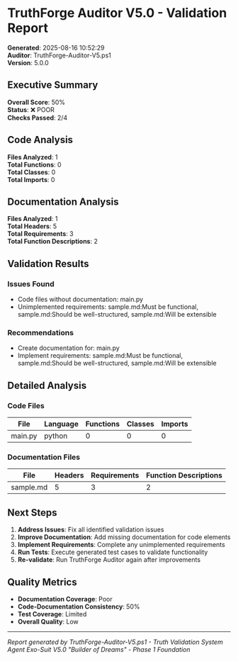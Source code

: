 # TruthForge Auditor V5.0 - Validation Report

**Generated**: 2025-08-16 10:52:29  
**Auditor**: TruthForge-Auditor-V5.ps1  
**Version**: 5.0.0  

## Executive Summary

**Overall Score**: 50%  
**Status**: ❌ POOR  
**Checks Passed**: 2/4  

## Code Analysis

**Files Analyzed**: 1  
**Total Functions**: 0  
**Total Classes**: 0  
**Total Imports**: 0  

## Documentation Analysis

**Files Analyzed**: 1  
**Total Headers**: 5  
**Total Requirements**: 3  
**Total Function Descriptions**: 2  

## Validation Results

### Issues Found
- Code files without documentation: main.py
- Unimplemented requirements: sample.md:Must be functional, sample.md:Should be well-structured, sample.md:Will be extensible
### Recommendations
- Create documentation for: main.py
- Implement requirements: sample.md:Must be functional, sample.md:Should be well-structured, sample.md:Will be extensible
## Detailed Analysis

### Code Files
| File | Language | Functions | Classes | Imports |
|------|----------|-----------|---------|---------|
| main.py | python | 0 | 0 | 0 |
### Documentation Files
| File | Headers | Requirements | Function Descriptions |
|------|---------|--------------|----------------------|
| sample.md | 5 | 3 | 2 |
## Next Steps

1. **Address Issues**: Fix all identified validation issues
2. **Improve Documentation**: Add missing documentation for code elements
3. **Implement Requirements**: Complete any unimplemented requirements
4. **Run Tests**: Execute generated test cases to validate functionality
5. **Re-validate**: Run TruthForge Auditor again after improvements

## Quality Metrics

- **Documentation Coverage**: Poor
- **Code-Documentation Consistency**: 50%  
- **Test Coverage**: Limited  
- **Overall Quality**: Low  

---

*Report generated by TruthForge-Auditor-V5.ps1 - Truth Validation System*  
*Agent Exo-Suit V5.0 "Builder of Dreams" - Phase 1 Foundation*
